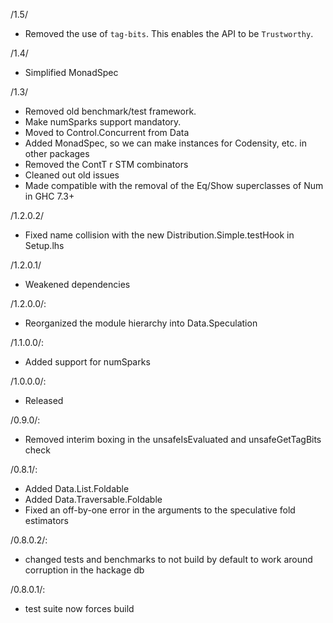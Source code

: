 /1.5/

 * Removed the use of `tag-bits`. This enables the API to be `Trustworthy`.

/1.4/

 * Simplified MonadSpec

/1.3/

 * Removed old benchmark/test framework.
 * Make numSparks support mandatory.
 * Moved to Control.Concurrent from Data
 * Added MonadSpec, so we can make instances for Codensity, etc. in other packages
 * Removed the ContT r STM combinators
 * Cleaned out old issues
 * Made compatible with the removal of the Eq/Show superclasses of Num in GHC 7.3+

/1.2.0.2/

 * Fixed name collision with the new Distribution.Simple.testHook in Setup.lhs

/1.2.0.1/

 * Weakened dependencies

/1.2.0.0/:

 * Reorganized the module hierarchy into Data.Speculation

/1.1.0.0/:

 * Added support for numSparks

/1.0.0.0/:

 * Released

/0.9.0/:

 * Removed interim boxing in the unsafeIsEvaluated and unsafeGetTagBits check

/0.8.1/:

 * Added Data.List.Foldable
 * Added Data.Traversable.Foldable
 * Fixed an off-by-one error in the arguments to the speculative fold estimators

/0.8.0.2/:

 * changed tests and benchmarks to not build by default to work around corruption in the hackage db

/0.8.0.1/:

 * test suite now forces build
